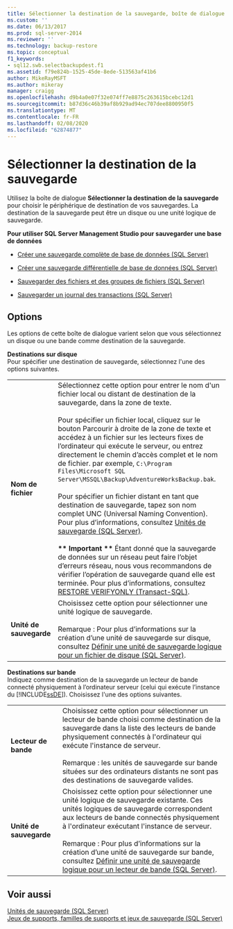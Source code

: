 ```yaml
---
title: Sélectionner la destination de la sauvegarde, boîte de dialogue | Microsoft Docs
ms.custom: ''
ms.date: 06/13/2017
ms.prod: sql-server-2014
ms.reviewer: ''
ms.technology: backup-restore
ms.topic: conceptual
f1_keywords:
- sql12.swb.selectbackupdest.f1
ms.assetid: f79e824b-1525-45de-8ede-513563af41b6
author: MikeRayMSFT
ms.author: mikeray
manager: craigg
ms.openlocfilehash: d9b4a0e07f32e074ff7e8875c263615bcebc12d1
ms.sourcegitcommit: b87d36c46b39af8b929ad94ec707dee8800950f5
ms.translationtype: MT
ms.contentlocale: fr-FR
ms.lasthandoff: 02/08/2020
ms.locfileid: "62874877"
---
```

# <a name="select-backup-destination"></a>Sélectionner la destination de la sauvegarde
  Utilisez la boîte de dialogue **Sélectionner la destination de la sauvegarde** pour choisir le périphérique de destination de vos sauvegardes. La destination de la sauvegarde peut être un disque ou une unité logique de sauvegarde.  
  
 **Pour utiliser SQL Server Management Studio pour sauvegarder une base de données**  
  
-   [Créer une sauvegarde complète de base de données &#40;SQL Server&#41;](create-a-full-database-backup-sql-server.md)  
  
-   [Créer une sauvegarde différentielle de base de données &#40;SQL Server&#41;](create-a-differential-database-backup-sql-server.md)  
  
-   [Sauvegarder des fichiers et des groupes de fichiers &#40;SQL Server&#41;](back-up-files-and-filegroups-sql-server.md)  
  
-   [Sauvegarder un journal des transactions &#40;SQL Server&#41;](back-up-a-transaction-log-sql-server.md)  
  
## <a name="options"></a>Options  
 Les options de cette boîte de dialogue varient selon que vous sélectionnez un disque ou une bande comme destination de la sauvegarde.  
  
 **Destinations sur disque**  
 Pour spécifier une destination de sauvegarde, sélectionnez l'une des options suivantes.  
  
|||  
|-|-|  
|**Nom de fichier**|Sélectionnez cette option pour entrer le nom d'un fichier local ou distant de destination de la sauvegarde, dans la zone de texte.<br /><br /> Pour spécifier un fichier local, cliquez sur le bouton Parcourir à droite de la zone de texte et accédez à un fichier sur les lecteurs fixes de l’ordinateur qui exécute le serveur, ou entrez directement le chemin d’accès complet et le nom de fichier. par exemple, `C:\Program Files\Microsoft SQL Server\MSSQL\Backup\AdventureWorksBackup.bak`.<br /><br /> Pour spécifier un fichier distant en tant que destination de sauvegarde, tapez son nom complet UNC (Universal Naming Convention). Pour plus d’informations, consultez [Unités de sauvegarde &#40;SQL Server&#41;](backup-devices-sql-server.md).<br /><br /> **\*\* Important \*\*** Étant donné que la sauvegarde de données sur un réseau peut faire l’objet d’erreurs réseau, nous vous recommandons de vérifier l’opération de sauvegarde quand elle est terminée. Pour plus d’informations, consultez [RESTORE VERIFYONLY &#40;Transact-SQL&#41;](/sql/t-sql/statements/restore-statements-verifyonly-transact-sql).|  
|**Unité de sauvegarde**|Choisissez cette option pour sélectionner une unité logique de sauvegarde.<br /><br /> Remarque : Pour plus d’informations sur la création d’une unité de sauvegarde sur disque, consultez [Définir une unité de sauvegarde logique pour un fichier de disque &#40;SQL Server&#41;](define-a-logical-backup-device-for-a-disk-file-sql-server.md).|  
  
 **Destinations sur bande**  
 Indiquez comme destination de la sauvegarde un lecteur de bande connecté physiquement à l’ordinateur serveur (celui qui exécute l’instance du [!INCLUDE[ssDE](../../includes/ssde-md.md)]). Choisissez l'une des options suivantes.  
  
|||  
|-|-|  
|**Lecteur de bande**|Choisissez cette option pour sélectionner un lecteur de bande choisi comme destination de la sauvegarde dans la liste des lecteurs de bande physiquement connectés à l'ordinateur qui exécute l'instance de serveur.<br /><br /> Remarque : les unités de sauvegarde sur bande situées sur des ordinateurs distants ne sont pas des destinations de sauvegarde valides.|  
|**Unité de sauvegarde**|Choisissez cette option pour sélectionner une unité logique de sauvegarde existante. Ces unités logiques de sauvegarde correspondent aux lecteurs de bande connectés physiquement à l'ordinateur exécutant l'instance de serveur.<br /><br /> Remarque : Pour plus d’informations sur la création d’une unité de sauvegarde sur bande, consultez [Définir une unité de sauvegarde logique pour un lecteur de bande &#40;SQL Server&#41;](define-a-logical-backup-device-for-a-tape-drive-sql-server.md).|  
  
## <a name="see-also"></a>Voir aussi  
 [Unités de sauvegarde &#40;SQL Server&#41;](backup-devices-sql-server.md)   
 [Jeux de supports, familles de supports et jeux de sauvegarde &#40;SQL Server&#41;](media-sets-media-families-and-backup-sets-sql-server.md)  
  
  
